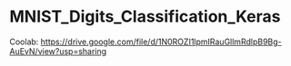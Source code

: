 # MNIST_Digits_Classification_Keras
Coolab: https://drive.google.com/file/d/1N0ROZI1lpmIRauGllmRdlpB9Bg-AuEvN/view?usp=sharing
